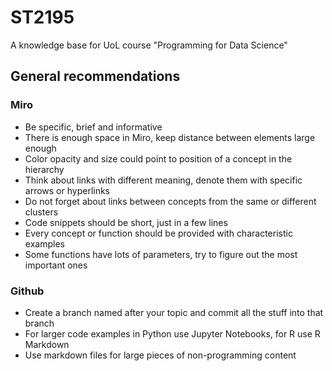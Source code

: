 # ST2195
A knowledge base for UoL course "Programming for Data Science"

## General recommendations

### Miro

* Be specific, brief and informative
* There is enough space in Miro, keep distance between elements large enough
* Color opacity and size could point to position of a concept in the hierarchy
* Think about links with different meaning, denote them with specific arrows or hyperlinks
* Do not forget about links between concepts from the same or different clusters
* Code snippets should be short, just in a few lines
* Every concept or function should be provided with characteristic examples
* Some functions have lots of parameters, try to figure out the most important ones

### Github

* Create a branch named after your topic and commit all the stuff into that branch
* For larger code examples in Python use Jupyter Notebooks, for R use R Markdown
* Use markdown files for large pieces of non-programming content
